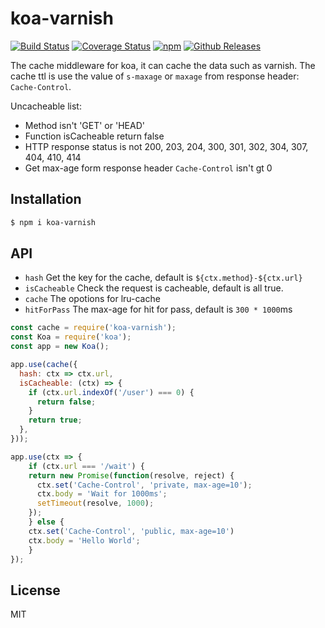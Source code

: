 # koa-varnish

[![Build Status](https://travis-ci.org/vicanso/koa-varnish.svg?style=flat-square)](https://travis-ci.org/vicanso/koa-varnish)
[![Coverage Status](https://img.shields.io/coveralls/vicanso/koa-varnish/master.svg?style=flat)](https://coveralls.io/r/vicanso/koa-varnish?branch=master)
[![npm](http://img.shields.io/npm/v/koa-varnish.svg?style=flat-square)](https://www.npmjs.org/package/koa-varnish)
[![Github Releases](https://img.shields.io/npm/dm/koa-varnish.svg?style=flat-square)](https://github.com/vicanso/koa-varnish)

The cache middleware for koa, it can cache the data such as varnish. The cache ttl is use the value of `s-maxage` or `maxage` from response header: `Cache-Control`.

Uncacheable list:

- Method isn't 'GET' or 'HEAD'
- Function isCacheable return false
- HTTP response status is not 200, 203, 204, 300, 301, 302, 304, 307, 404, 410, 414
- Get max-age form response header `Cache-Control` isn't gt 0

## Installation

```bash
$ npm i koa-varnish
```

## API

- `hash` Get the key for the cache, default is `${ctx.method}-${ctx.url}`
- `isCacheable` Check the request is cacheable, default is all true.
- `cache` The opotions for lru-cache
- `hitForPass` The max-age for hit for pass, default is `300 * 1000`ms

```js
const cache = require('koa-varnish');
const Koa = require('koa');
const app = new Koa();

app.use(cache({
  hash: ctx => ctx.url,
  isCacheable: (ctx) => {
    if (ctx.url.indexOf('/user') === 0) {
      return false;
    }
    return true;
  },
}));

app.use(ctx => {
	if (ctx.url === '/wait') {
    return new Promise(function(resolve, reject) {
      ctx.set('Cache-Control', 'private, max-age=10');
      ctx.body = 'Wait for 1000ms';
      setTimeout(resolve, 1000);
    });
	} else {
    ctx.set('Cache-Control', 'public, max-age=10')
    ctx.body = 'Hello World';
	}
});
```

## License

MIT
